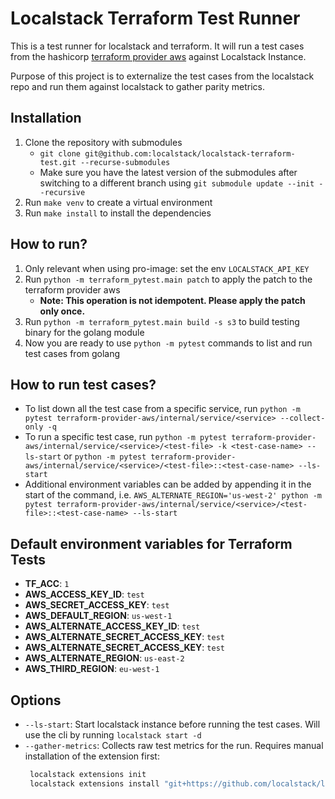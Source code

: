# Localstack Terraform Test Runner

This is a test runner for localstack and terraform. It will run a test cases from the hashicorp [terraform provider aws](https://github.com/hashicorp/terraform-provider-aws.git) against Localstack Instance.

Purpose of this project is to externalize the test cases from the localstack repo and run them against localstack to gather parity metrics.

## Installation
1. Clone the repository with submodules
   - `git clone git@github.com:localstack/localstack-terraform-test.git --recurse-submodules`
   - Make sure you have the latest version of the submodules after switching to a different branch using `git submodule update --init --recursive`
2. Run `make venv` to create a virtual environment
3. Run `make install` to install the dependencies

## How to run?
1. Only relevant when using pro-image: set the env `LOCALSTACK_API_KEY`
2. Run `python -m terraform_pytest.main patch` to apply the patch to the terraform provider aws
   - **Note: This operation is not idempotent. Please apply the patch only once.**
3. Run `python -m terraform_pytest.main build -s s3` to build testing binary for the golang module
4. Now you are ready to use `python -m pytest` commands to list and run test cases from golang

## How to run test cases?
- To list down all the test case from a specific service, run `python -m pytest terraform-provider-aws/internal/service/<service> --collect-only -q`
- To run a specific test case, run `python -m pytest terraform-provider-aws/internal/service/<service>/<test-file> -k <test-case-name> --ls-start` or `python -m pytest terraform-provider-aws/internal/service/<service>/<test-file>::<test-case-name> --ls-start`
- Additional environment variables can be added by appending it in the start of the command, i.e. `AWS_ALTERNATE_REGION='us-west-2' python -m pytest terraform-provider-aws/internal/service/<service>/<test-file>::<test-case-name> --ls-start`

## Default environment variables for Terraform Tests
- **TF_ACC**: `1`
- **AWS_ACCESS_KEY_ID**: `test`
- **AWS_SECRET_ACCESS_KEY**: `test`
- **AWS_DEFAULT_REGION**: `us-west-1`
- **AWS_ALTERNATE_ACCESS_KEY_ID**: `test`
- **AWS_ALTERNATE_SECRET_ACCESS_KEY**: `test`
- **AWS_ALTERNATE_SECRET_ACCESS_KEY**: `test`
- **AWS_ALTERNATE_REGION**: `us-east-2`
- **AWS_THIRD_REGION**: `eu-west-1`

## Options
- `--ls-start`: Start localstack instance before running the test cases. Will use the cli by running `localstack start -d`
- `--gather-metrics`: Collects raw test metrics for the run. Requires manual installation of the extension first:
   ```bash
    localstack extensions init
    localstack extensions install "git+https://github.com/localstack/localstack-moto-test-coverage/#egg=collect-raw-metric-data-extension&subdirectory=collect-raw-metric-data-extension"
   ```
